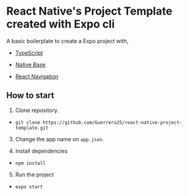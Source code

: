 # React Native's Project Template created with Expo cli

A basic boilerplate to create a Expo project with,

- [TypeScript](https://www.typescriptlang.org/docs/home.html)

- [Native Base](https://docs.nativebase.io/)

- [React Navigation](https://reactnavigation.org/docs/en/getting-started.html)

## How to start

1. Clone repository.

- `git clone https://github.com/Guerrero25/react-native-project-template.git`

3. Change the app name on `app.json`.

4. Install dependencies

- `npm install`

5. Run the project

- `expo start`
